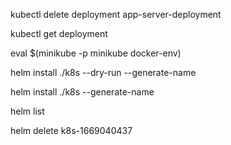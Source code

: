 kubectl delete deployment app-server-deployment

kubectl get deployment

eval $(minikube -p minikube docker-env)


helm install ./k8s --dry-run --generate-name

helm install ./k8s --generate-name

helm list 

helm delete k8s-1669040437  